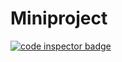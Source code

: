 # Miniproject
<a href="https://frontend.code-inspector.com/public/user/github/Chandan1098">
   <img src="https://code-inspector.com/public/badge/user/github/Chandan1098?style=dark" alt="code inspector badge" />
</a>
